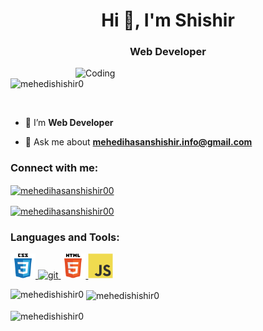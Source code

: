 
<h1 align="center">Hi 👋, I'm Shishir</h1>
<h3 align="center">Web Developer</h3>
<img align="right" alt="Coding" width="400" src="https://scontent.fdac20-1.fna.fbcdn.net/v/t39.30808-6/416284419_1350221525864479_7694649171714961199_n.jpg?_nc_cat=100&ccb=1-7&_nc_sid=9c7eae&_nc_eui2=AeEbKg0djfNQzsL7ywDKBqOjNF9yVSVkeXg0X3JVJWR5eKmHlHkBobMRCkZe-4FWOVA3YCChHQdvXc7WOCxQxJUW&_nc_ohc=Vh6DYz38YcAAX9CJa5X&_nc_ht=scontent.fdac20-1.fna&oh=00_AfDWMBSvsIdoUBOy8H9UraldQ0cPCbg5kav3hyHI0Vd6Eg&oe=65CB4D87"
<p align="left"> <img src="https://komarev.com/ghpvc/?username=mehedishishir0&label=Profile%20views&color=0e75b6&style=flat" alt="mehedishishir0"/> </p>

<p align="left"> <a href="https://twitter.com/" target="blank"><img src="https://img.shields.io/twitter/follow/?logo=twitter&style=for-the-badge" alt="" /></a> </p>

- 🌱 I’m **Web Developer**

- 💬 Ask me about **mehedihasanshishir.info@gmail.com**

<h3 align="left">Connect with me:</h3>
<p align="left">
<a href="https://fb.com/mehedihasanshishir00" target="blank"><img align="center" src="https://raw.githubusercontent.com/rahuldkjain/github-profile-readme-generator/master/src/images/icons/Social/facebook.svg" alt="mehedihasanshishir00" height="30" width="40" /></a>
</p>
<p align="left">
<a href="https://www.linkedin.com/in/mehedi-hasan-shishir0/" target="blank"><img align="center" src="https://www.svgrepo.com/show/475661/linkedin-color.svg" alt="mehedihasanshishir00" height="30" width="40" /></a>
</p>

<h3 align="left">Languages and Tools:</h3>
<p align="left"> <a href="https://www.w3schools.com/css/" target="_blank" rel="noreferrer"> <img src="https://raw.githubusercontent.com/devicons/devicon/master/icons/css3/css3-original-wordmark.svg" alt="css3" width="40" height="40"/> </a> <a href="https://git-scm.com/" target="_blank" rel="noreferrer"> <img src="https://www.vectorlogo.zone/logos/git-scm/git-scm-icon.svg" alt="git" width="40" height="40"/> </a> <a href="https://www.w3.org/html/" target="_blank" rel="noreferrer"> <img src="https://raw.githubusercontent.com/devicons/devicon/master/icons/html5/html5-original-wordmark.svg" alt="html5" width="40" height="40"/> </a> <a href="https://developer.mozilla.org/en-US/docs/Web/JavaScript" target="_blank" rel="noreferrer"> <img src="https://raw.githubusercontent.com/devicons/devicon/master/icons/javascript/javascript-original.svg" alt="javascript" width="40" height="40"/> </a> </p>

<p><img align="left" src="https://github-readme-stats.vercel.app/api/top-langs?username=mehedishishir0&show_icons=true&locale=en&layout=compact" alt="mehedishishir0" /></p>

<p>&nbsp;<img align="center" src="https://github-readme-stats.vercel.app/api?username=mehedishishir0&show_icons=true&locale=en" alt="mehedishishir0" /></p>

<p><img align="center" src="https://github-readme-streak-stats.herokuapp.com/?user=mehedishishir0&" alt="mehedishishir0" /></p>

